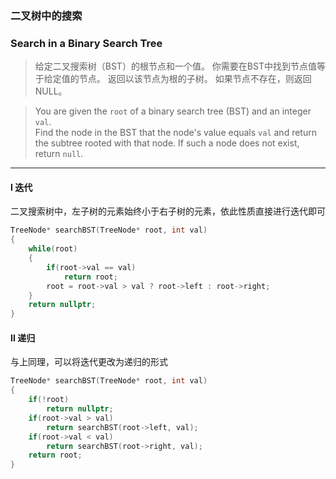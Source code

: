 ### 二叉树中的搜索
### Search in a Binary Search Tree

> 给定二叉搜索树（BST）的根节点和一个值。 你需要在BST中找到节点值等于给定值的节点。 返回以该节点为根的子树。 如果节点不存在，则返回 NULL。  

> You are given the `root` of a binary search tree (BST) and an integer `val`.  
> Find the node in the BST that the node's value equals `val` and return the subtree rooted with that node. If such a node does not exist, return `null`.  

----------

#### I 迭代

二叉搜索树中，左子树的元素始终小于右子树的元素，依此性质直接进行迭代即可

```cpp
TreeNode* searchBST(TreeNode* root, int val) 
{
    while(root)
    {
        if(root->val == val)
            return root;
        root = root->val > val ? root->left : root->right;
    }
    return nullptr;
}
```

#### II 递归

与上同理，可以将迭代更改为递归的形式

```cpp
TreeNode* searchBST(TreeNode* root, int val) 
{
    if(!root)
        return nullptr;
    if(root->val > val)
        return searchBST(root->left, val);
    if(root->val < val)
        return searchBST(root->right, val);
    return root;
}
```
